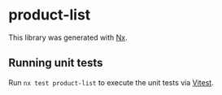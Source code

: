 # product-list

This library was generated with [Nx](https://nx.dev).

## Running unit tests

Run `nx test product-list` to execute the unit tests via [Vitest](https://vitest.dev/).
